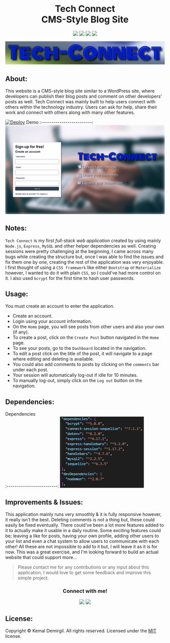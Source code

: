 <h1 align = "center"> Tech Connect <br> CMS-Style Blog Site </h1>
<p align = "center">
  <img src="https://img.shields.io/npm/v/npm?color=red&logo=npm"/>
  <img src="https://img.shields.io/github/license/kemaldemirgil/t3ch-c0nn3t?color=cyan&label=License&logo=github&logoColor=cyan"/>
  <img src="https://img.shields.io/github/issues/kemaldemirgil/t3ch-c0nn3t?color=yellow&label=Issues&logo=github&logoColor=yellow">
  <img src="https://img.shields.io/github/last-commit/kemaldemirgil/t3ch-c0nn3t?color=orange&label=Last%20Commit&logo=git&logoColor=orange">
</p>

<p align = "center" ><img src="/public/images/tech-connect-title.PNG"/></p>

## About:
This website is a CMS-style blog site similar to a WordPress site, where developers can publish their blog posts and comment on other developers’ posts as well. Tech Connect was mainly built to help users connect with others within the technology industry. Users can ask for help, share their work and connect with others along with many other features.

[![Deploy](https://www.herokucdn.com/deploy/button.svg)](https://t3ch-connect.herokuapp.com/)
Demo
:-------------------------:
![](/public/images/demo.gif)

## Notes:
`Tech Connect` is my first *full-stack web application* created by using mainly `Node.js`, `Express`, `MySQL` and other helper dependencies as well. Creating sessions were pretty challenging at the beginning, I came across many bugs while creating the structure but, once I was able to find the issues and fix them one by one, creating the rest of the application was very enjoyable. I first thought of using a `CSS framework` like either `Bootstrap` or `Materialize` however, I wanted to do it with plain `CSS`, so I could've had more control on it. I also used `bcrypt` for the first time to hash user passwords.

## Usage:
You must create an account to enter the application.
- Create an account.
- Login using your account information.
- On the `Home` page, you will see posts from other users and also your own (if any).
- To create a post, click on the `Create Post` button navigated in the `Home` page.
- To see your posts, go to the `Dashboard` located in the navigation.
- To edit a post click on the title of the post, it will navigate to a page where editing and deleting is available.
- You could also add comments to posts by clicking on the `comments` bar under each post.
- Your session will automatically log-out if idle for 10 minutes.
- To manually log-out, simply click on the `Log out` button on the navigation.

## Dependencies:
Dependencies    
:-------------------------:
![](/public/images/dependencies.PNG)

## Improvements & Issues:
This application mainly runs very smoothly & it is fully responsive however, it really isn't the best. Deleting comments is not a thing but, these could easily be fixed eventually. There could've been a lot more features added to it to actually make it usable in a daily routine. Some exciting features could be; leaving a like for posts, having your own profile, adding other users to your list and even a chat system to allow users to communicate with each other! All these are not impossible to add to it but, I will leave it as it is for now. This was a great exercise, and I'm looking forward to build an actual website that could support more...


> Please contact me for any contributions or any input about this application, I would love to get some feedback and improve this simple project.

<h3 align = "center">Connect with me!</h3>
<p align="center">
  <a href="https://www.linkedin.com/in/kemaldemirgil/" target="_blank"><img src="https://img.shields.io/badge/LinkedIn-0077B5?style=plastic&logo=linkedin&logoColor=white"/></a>
  <a href="mailto: kemal.demirgil@hotmail.com" target="_blank"><img src="https://img.shields.io/badge/Gmail-D14836?style=plastic&logo=gmail&logoColor=white"/></a>
</p>

## License:
Copyright © Kemal Demirgil. All rights reserved.
Licensed under the [MIT](https://github.com/kemaldemirgil/t3ch-c0nn3t/blob/main/LICENSE) license.
